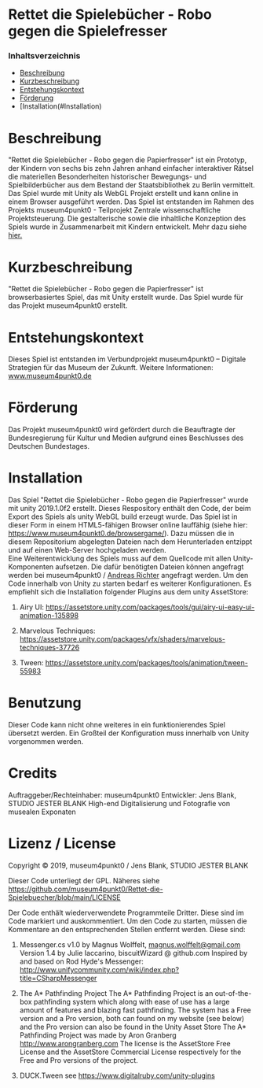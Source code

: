 # Rettet die Spielebücher - Robo gegen die Spielefresser

### Inhaltsverzeichnis

- [Beschreibung](#Beschreibung)
- [Kurzbeschreibung](#Kurzbeschreibung)
- [Entstehungskontext](#Entstehungskontext)
- [Förderung](#Förderung)
- [Installation(#Installation)


# Beschreibung
"Rettet die Spielebücher - Robo gegen die Papierfresser" ist ein Prototyp, der Kindern von sechs bis zehn Jahren anhand einfacher interaktiver Rätsel die materiellen Besonderheiten historischer Bewegungs- und Spielbilderbücher aus dem Bestand der Staatsbibliothek zu Berlin vermittelt. Das Spiel wurde mit Unity als WebGL Projekt erstellt und kann online in einem Browser ausgeführt werden. Das Spiel ist entstanden im Rahmen des Projekts museum4punkt0 - Teilprojekt Zentrale wissenschaftliche Projektsteuerung. Die gestalterische sowie die inhaltliche Konzeption des Spiels wurde in Zusammenarbeit mit Kindern entwickelt. Mehr dazu siehe [hier.](https://www.museum4punkt0.de/ein-browsergame-entsteht-kinder-als-expertinnen-jury-einbinden/)

# Kurzbeschreibung
"Rettet die Spielebücher - Robo gegen die Papierfresser" ist browserbasiertes Spiel, das mit Unity erstellt wurde. 
Das Spiel wurde für das Projekt museum4punkt0 erstellt. 

# Entstehungskontext
Dieses Spiel ist entstanden im Verbundprojekt museum4punkt0 – Digitale Strategien für das Museum der Zukunft.
Weitere Informationen: www.museum4punkt0.de

# Förderung
Das Projekt museum4punkt0 wird gefördert durch die Beauftragte der Bundesregierung für
Kultur und Medien aufgrund eines Beschlusses des Deutschen Bundestages.

# Installation
Das Spiel "Rettet die Spielebücher - Robo gegen die Papierfresser" wurde mit unity 2019.1.0f2 erstellt. Dieses Respository enthält den Code, der beim Export des Spiels als unity WebGL build erzeugt wurde. Das Spiel ist in dieser Form in einem HTML5-fähigen Browser online lauffähig (siehe hier: https://www.museum4punkt0.de/browsergame/). Dazu müssen die in diesem Repositorium abgelegten Dateien nach dem Herunterladen entzippt und auf einen Web-Server hochgeladen werden. </br>
Eine Weiterentwicklung des Spiels muss auf dem Quellcode mit allen Unity-Komponenten aufsetzen. Die dafür benötigten Dateien können angefragt werden bei museum4punkt0 /  [Andreas Richter](mailto:a.richter@smb.spk-berlin.de?subject=[GitHub]%20Rettet-die-Spielebuecher) angefragt werden.  Um den Code innerhalb von Unity zu starten bedarf es weiterer Konfigurationen. Es empfiehlt sich die Installation folgender Plugins aus dem unity AssetStore:

1. Airy UI: https://assetstore.unity.com/packages/tools/gui/airy-ui-easy-ui-animation-135898

2. Marvelous Techniques: https://assetstore.unity.com/packages/vfx/shaders/marvelous-techniques-37726

3. Tween: https://assetstore.unity.com/packages/tools/animation/tween-55983

# Benutzung
Dieser Code kann nicht ohne weiteres in ein funktionierendes Spiel übersetzt werden. Ein Großteil der Konfiguration muss innerhalb von Unity vorgenommen werden.

# Credits
Auftraggeber/Rechteinhaber: museum4punkt0
Entwickler: Jens Blank, STUDIO JESTER BLANK
High-end Digitalisierung und Fotografie von musealen Exponaten


# Lizenz / License

Copyright © 2019, museum4punkt0 / Jens Blank, STUDIO JESTER BLANK

Dieser Code unterliegt der GPL. Näheres siehe https://github.com/museum4punkt0/Rettet-die-Spielebuecher/blob/main/LICENSE  

Der Code enthält wiederverwendete Programmteile Dritter. Diese sind im Code markiert und auskommentiert. 
Um den Code zu starten, müssen die Kommentare an den entsprechenden Stellen entfernt werden.
Diese sind: 

1. Messenger.cs v1.0 by Magnus Wolffelt, magnus.wolffelt@gmail.com
Version 1.4 by Julie Iaccarino, biscuitWizard @ github.com
Inspired by and based on Rod Hyde's Messenger:
http://www.unifycommunity.com/wiki/index.php?title=CSharpMessenger

2. The A* Pathfinding Project 
The A* Pathfinding Project is an out-of-the-box pathfinding system
which along with ease of use has a large amount of features and blazing fast pathfinding.
The system has a Free version and a Pro version, both can found on my website (see below) and the Pro version can also be found in the Unity Asset Store
The A* Pathfinding Project was made by Aron Granberg
http://www.arongranberg.com
The license is the AssetStore Free License and the AssetStore Commercial License respectively for the Free and Pro versions of the project.

3. DUCK.Tween
see https://www.digitalruby.com/unity-plugins 
